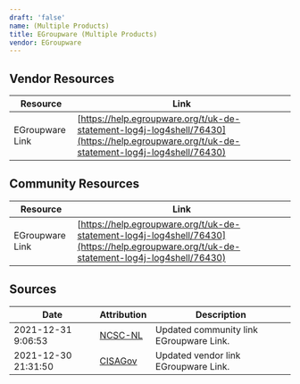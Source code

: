 ```yaml
---
draft: 'false'
name: (Multiple Products)
title: EGroupware (Multiple Products)
vendor: EGroupware
---
```


## Vendor Resources
| Resource | Link |
| --- | --- |
| EGroupware Link | [https://help.egroupware.org/t/uk-de-statement-log4j-log4shell/76430](https://help.egroupware.org/t/uk-de-statement-log4j-log4shell/76430) |

## Community Resources
| Resource | Link |
| --- | --- |
| EGroupware Link | [https://help.egroupware.org/t/uk-de-statement-log4j-log4shell/76430](https://help.egroupware.org/t/uk-de-statement-log4j-log4shell/76430) |


## Sources
| Date | Attribution | Description |
| --- | --- | --- |
| 2021-12-31 9:06:53 | [NCSC-NL](https://github.com/NCSC-NL/log4shell/blob/main/software/README.md) | Updated community link EGroupware Link.  |
| 2021-12-30 21:31:50 | [CISAGov](https://raw.githubusercontent.com/cisagov/log4j-affected-db/develop/README.md) | Updated vendor link EGroupware Link.  |
